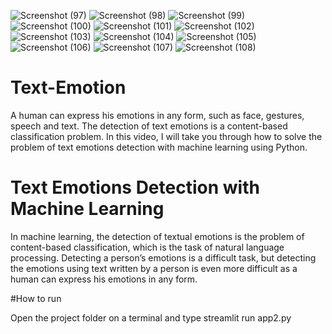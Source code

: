 ![Screenshot (97)](https://user-images.githubusercontent.com/75664183/228620345-5ca290ca-ead5-4f86-b608-2c3ec0201f34.png)
![Screenshot (98)](https://user-images.githubusercontent.com/75664183/228620353-02d9835b-f9b5-4528-9bc7-d2f8021a5015.png)
![Screenshot (99)](https://user-images.githubusercontent.com/75664183/228620356-f72872a5-c339-425d-baaa-d229bf4d86b9.png)
![Screenshot (100)](https://user-images.githubusercontent.com/75664183/228620361-8f02229c-8454-4830-b9a3-f84ddccae7e2.png)
![Screenshot (101)](https://user-images.githubusercontent.com/75664183/228620366-f2978b61-f2e2-405b-9d9b-3eb0e88adf24.png)
![Screenshot (102)](https://user-images.githubusercontent.com/75664183/228620371-ee5afae7-9d26-4801-8520-27526ee8cddd.png)
![Screenshot (103)](https://user-images.githubusercontent.com/75664183/228620372-c46f50a8-dd0f-4587-a2e3-497506e714e1.png)
![Screenshot (104)](https://user-images.githubusercontent.com/75664183/228620375-8c959ad2-58cb-4475-b762-07f0cb582891.png)
![Screenshot (105)](https://user-images.githubusercontent.com/75664183/228620377-1e135a6c-a33f-4982-b0d0-65568ddf4b25.png)
![Screenshot (106)](https://user-images.githubusercontent.com/75664183/228620384-e1ac0fcd-9f81-4525-b76a-0d60adae0faa.png)
![Screenshot (107)](https://user-images.githubusercontent.com/75664183/228620388-462a2581-5df3-4e01-99d7-38c8823a8a15.png)
![Screenshot (108)](https://user-images.githubusercontent.com/75664183/228620391-c397745d-1424-4fbd-b810-223082fccaa6.png)
# Text-Emotion

A human can express his emotions in any form, such as face, gestures, speech and text. The detection of text emotions is a content-based classification problem. In this video, I will take you through how to solve the problem of text emotions detection with machine learning using Python.



# Text Emotions Detection with Machine Learning

In machine learning, the detection of textual emotions is the problem of content-based classification, which is the task of natural language processing. Detecting a person’s emotions is a difficult task, but detecting the emotions using text written by a person is even more difficult as a human can express his emotions in any form.

#How to run 

Open the project folder on a terminal and type streamlit run app2.py
